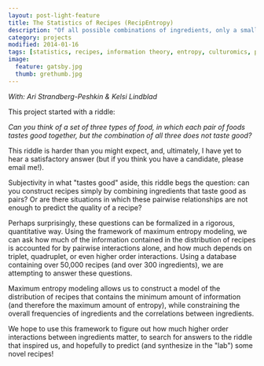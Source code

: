 ```yaml
---
layout: post-light-feature
title: The Statistics of Recipes (RecipEntropy)
description: "Of all possible combinations of ingredients, only a small fraction are used as recipes. What's special about those combinations?"
category: projects
modified: 2014-01-16
tags: [statistics, recipes, information theory, entropy, culturomics, projects]
image:
  feature: gatsby.jpg
  thumb: grethumb.jpg
---
```


<i>With: Ari Strandberg-Peshkin & Kelsi Lindblad</i>

This project started with a riddle:

<i>Can you think of a set of three types of food, in which each pair of foods tastes good together, but the combination of all three does not taste good?</i>

This riddle is harder than you might expect, and, ultimately, I have yet to hear a satisfactory answer (but if you think you have a candidate, please email me!).

Subjectivity in what "tastes good" aside, this riddle begs the question: can you construct recipes simply by combining ingredients that taste good as pairs? Or are there situations in which these pairwise relationships are not enough to predict the quality of a recipe?

Perhaps surprisingly, these questions can be formalized in a rigorous, quantitative way. Using the framework of maximum entropy modeling, we can ask how much of the information contained in the distribution of recipes is accounted for by pairwise interactions alone, and how much depends on triplet, quadruplet, or even higher order interactions. Using a database containing over 50,000 recipes (and over 300 ingredients), we are attempting to answer these questions. 

Maximum entropy modeling allows us to construct a model of the distribution of recipes that contains the minimum amount of information (and therefore the maximum amount of entropy), while constraining the overall frequencies of ingredients and the correlations between ingredients. 

We hope to use this framework to figure out how much higher order interactions between ingredients matter, to search for answers to the riddle that inspired us, and hopefully to predict (and synthesize in the "lab") some novel recipes!
